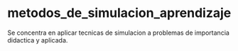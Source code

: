 # metodos_de_simulacion_aprendizaje
Se concentra en aplicar tecnicas de simulacion a problemas de importancia didactica y aplicada.
